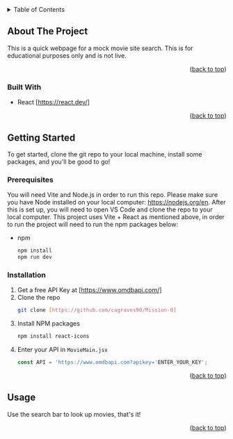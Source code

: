<!-- TABLE OF CONTENTS -->
<details>
  <summary>Table of Contents</summary>
  <ol>
    <li>
      <a href="#about-the-project">About The Project</a>
      <ul>
        <li><a href="#built-with">Built With</a></li>
      </ul>
    </li>
    <li>
      <a href="#getting-started">Getting Started</a>
      <ul>
        <li><a href="#prerequisites">Prerequisites</a></li>
        <li><a href="#installation">Installation</a></li>
      </ul>
    </li>
    <li><a href="#usage">Usage</a></li>
  </ol>
</details>



<!-- ABOUT THE PROJECT -->
## About The Project

This is a quick webpage for a mock movie site search. This is for educational purposes only and is not live. 

<p align="right">(<a href="#readme-top">back to top</a>)</p>



### Built With

* React [https://react.dev/]

<p align="right">(<a href="#readme-top">back to top</a>)</p>



<!-- GETTING STARTED -->
## Getting Started

To get started, clone the git repo to your local machine, install some packages, and you'll be good to go!

### Prerequisites

You will need Vite and Node.js in order to run this repo. Please make sure you have Node installed on your local computer: https://nodejs.org/en. 
After this is set up, you will need to open VS Code and clone the repo to your local computer. 
This project uses Vite + React as mentioned above, in order to run the project will need to run the npm packages below:
* npm
  ```sh
  npm install
  npm run dev
  ```

### Installation

1. Get a free API Key at [https://www.omdbapi.com/]
2. Clone the repo
   ```sh
   git clone [https://github.com/cagraves90/Mission-0]
   ```
3. Install NPM packages
   ```sh
   npm install react-icons
   ```
4. Enter your API in `MovieMain.jsx`
   ```js
   const API = 'https://www.omdbapi.com?apikey='ENTER_YOUR_KEY';
   ```

<p align="right">(<a href="#readme-top">back to top</a>)</p>

<!-- USAGE EXAMPLES -->
## Usage

Use the search bar to look up movies, that's it!
<p align="right">(<a href="#readme-top">back to top</a>)</p>

